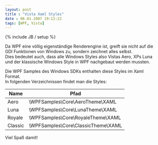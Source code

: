 ```yaml
---
layout: post
title : "Vista Xaml Styles"
date : 06.01.2007 19:12:22
tags: [WPF, Vista]
---
```

{% include JB / setup %}

Da WPF eine völlig eigenständige Renderengine ist, greift sie nicht auf die GDI Funktionen von Windows zu, sondern zeichnet alles selbst.  
Dies bedeutet auch, dass alle Windows Styles also Vistas Aero, XPs Luna und der klassische Windows Style in WPF nachgebaut werden mussten.

Die WPF Samples des Windows SDKs enthalten diese Styles im Xaml Format.  
In folgenden Verzeichnissen findet man die Styles:

| Name    | Pfad                               |
| ------- | ---------------------------------- |
| Aero    | \WPFSamples\Core\AeroTheme\XAML    |
| Luna    | \WPFSamples\Core\LunaTheme\XAML    |
| Royale  | \WPFSamples\Core\RoyaleTheme\XAML  |
| Classic | \WPFSamples\Core\ClassicTheme\XAML |

Viel Spaß damit!
